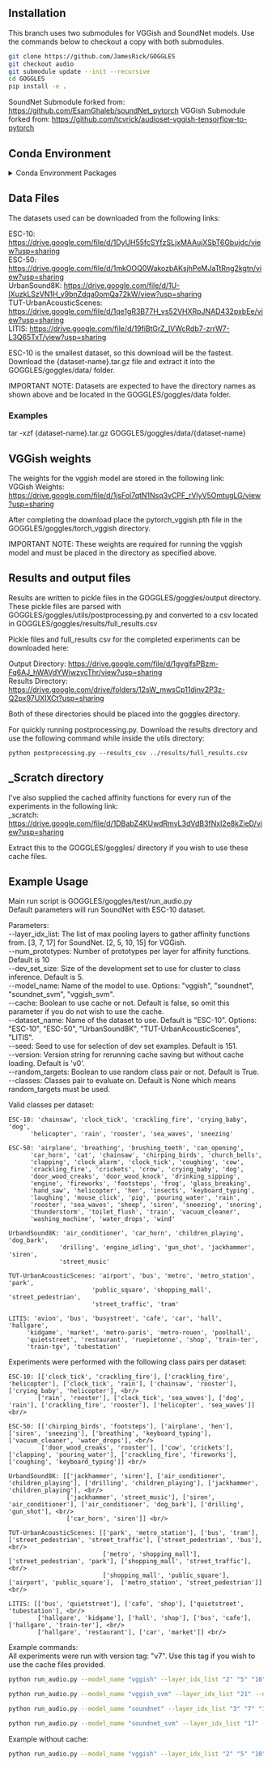 ## Installation
This branch uses two submodules for VGGish and SoundNet models. Use the commands below to checkout a copy with both submodules.

```bash
git clone https://github.com/JamesRick/GOGGLES
git checkout audio
git submodule update --init --recursive
cd GOGGLES
pip install -e .
```

SoundNet Submodule forked from: https://github.com/EsamGhaleb/soundNet_pytorch
VGGish Submodule forked from: https://github.com/tcvrick/audioset-vggish-tensorflow-to-pytorch

## Conda Environment
<details>
<summary>Conda Environment Packages</summary>
    \_libgcc_mutex     |        0.1         |               main <br/>
    args               |       0.1.0        |            pypi_0    pypi <br/>
    audioread          |       2.1.8        |            pypi_0    pypi <br/>
    bzip2              |       1.0.8        |        h516909a_1    conda-forge <br/>
    ca-certificates    |       2019.9.11    |        hecc5488_0    conda-forge <br/>
    certifi            |       2019.9.11    |            py37_0    conda-forge <br/>
    cffi               |       1.13.2       |    py37h8022711_0    conda-forge <br/>
    chardet            |       3.0.4        |            pypi_0    pypi <br/>
    clint              |       0.5.1        |            pypi_0    pypi <br/>
    cycler             |       0.10.0       |            pypi_0    pypi <br/>
    decorator          |       4.4.1        |            pypi_0    pypi <br/>
    gettext            |       0.19.8.1     |     hc5be6a0_1002    conda-forge <br/>
    goggles            |       0.1          |             dev_0    <develop> <br/>
    idna               |       2.8          |            pypi_0    pypi <br/>
    imageio            |       2.6.1        |            pypi_0    pypi <br/>
    joblib             |       0.14.0       |            pypi_0    pypi <br/>
    kiwisolver         |       1.1.0        |            pypi_0    pypi <br/>
    libblas            |       3.8.0        |       14_openblas    conda-forge <br/>
    libcblas           |       3.8.0        |       14_openblas    conda-forge <br/>
    libffi             |       3.2.1        |     he1b5a44_1006    conda-forge <br/>
    libflac            |       1.3.1        |     hf484d3e_1002    conda-forge <br/>
    libgcc-ng          |       9.1.0        |        hdf63c60_0 <br/>
    libgfortran-ng     |       7.3.0        |        hdf63c60_2    conda-forge <br/>
    liblapack          |       3.8.0        |       14_openblas    conda-forge <br/>
    libllvm8           |       8.0.1        |        hc9558a2_0    conda-forge <br/>
    libogg             |       1.3.2        |     h14c3975_1001    conda-forge <br/>
    libopenblas        |       0.3.7        |        h6e990d7_3    conda-forge <br/>
    librosa            |       0.7.1        |            pypi_0    pypi <br/>
    libsndfile         |       1.0.28       |     hf484d3e_1000    conda-forge <br/>
    libstdcxx-ng       |       9.1.0        |        hdf63c60_0 <br/>
    libvorbis          |       1.3.5        |     h14c3975_1001    conda-forge <br/>
    llvmlite           |       0.30.0       |    py37h8b12597_1    conda-forge <br/>
    matplotlib         |       3.1.1        |            pypi_0    pypi <br/>
    ncurses            |       6.1          |     hf484d3e_1002    conda-forge <br/>
    networkx           |       2.4          |            pypi_0    pypi <br/>
    numba              |       0.46.0       |    py37hb3f55d8_1    conda-forge <br/>
    numpy              |       1.17.4       |            pypi_0    pypi <br/>
    openssl            |       1.1.1d       |        h516909a_0    conda-forge <br/>
    pafy               |       0.5.4        |            pypi_0    pypi <br/>
    pandas             |       0.25.3       |            pypi_0    pypi <br/>
    pillow             |       6.2.1        |            pypi_0    pypi <br/>
    pip                |       19.3.1       |            py37_0    conda-forge <br/>
    pycparser          |       2.19         |            pypi_0    pypi <br/>
    pyparsing          |       2.4.5        |            pypi_0    pypi <br/>
    pysoundfile        |       0.10.2       |           py_1001    conda-forge <br/>
    python             |       3.7.3        |        h33d41f4_1    conda-forge <br/>
    python-dateutil    |       2.8.1        |            pypi_0    pypi <br/>
    pytz               |       2019.3       |            pypi_0    pypi <br/>
    pywavelets         |       1.1.1        |            pypi_0    pypi <br/>
    readline           |       8.0          |        hf8c457e_0    conda-forge <br/>
    requests           |       2.22.0       |            pypi_0    pypi <br/>
    resampy            |       0.2.2        |              py_0    conda-forge <br/>
    scikit-image       |       0.16.2       |            pypi_0    pypi <br/>
    scikit-learn       |       0.21.3       |            pypi_0    pypi <br/>
    scipy              |       1.3.2        |    py37h921218d_0    conda-forge <br/>
    seaborn            |       0.9.0        |            pypi_0    pypi <br/>
    setuptools         |       41.6.0       |            py37_1    conda-forge <br/>
    six                |       1.13.0       |            py37_0    conda-forge <br/>
    sk-video           |       1.1.8        |            pypi_0    pypi <br/>
    sox                |       1.3.3        |            pypi_0    pypi <br/>
    sqlite             |       3.30.1       |        hcee41ef_0    conda-forge <br/>
    tk                 |       8.6.9        |     hed695b0_1003    conda-forge <br/>
    torch              |       1.3.0        |            pypi_0    pypi <br/>
    torchaudio         |       0.3.1        |            pypi_0    pypi <br/>
    torchvision        |       0.4.1        |            pypi_0    pypi <br/>
    tqdm               |       4.38.0       |            pypi_0    pypi <br/>
    urllib3            |       1.25.7       |            pypi_0    pypi <br/>
    wheel              |       0.33.6       |            py37_0    conda-forge <br/>
    xz                 |       5.2.4        |     h14c3975_1001    conda-forge <br/>
    youtube-dl         |       2019.11.5    |            pypi_0    pypi <br/>
    zlib               |       1.2.11       |     h516909a_1006    conda-forge
<br/>
<br/>


torchaudio is not required. <br/>
python version 3.7 was used. <br/>
You might experience issues with the soundfile module. Typical solutions involve downloading libsndfile. <br/>
If you are using anaconda3 try "conda install -c conda-forge soundfile" or "conda install -c conda-forge libsndfile" <br/>
If not use "sudo apt-get install libsndfile" or "sudo apt-get install libsndfile-dev" to download the appropriate package that is required by the soundfile module.
</details>


## Data Files
The datasets used can be downloaded from the following links:

ESC-10: https://drive.google.com/file/d/1DyUH55fcSYfzSLjxMAAujXSbT6Gbujdc/view?usp=sharing <br/>
ESC-50: https://drive.google.com/file/d/1mkOOQ0WakozbAKsjhPeMJaTtRng2kgtn/view?usp=sharing <br/>
UrbanSound8K: https://drive.google.com/file/d/1U-lXuzkLSzVN1H_y9bnZdqa0omQa72kW/view?usp=sharing <br/>
TUT-UrbanAcousticScenes: https://drive.google.com/file/d/1qe1gR3B77H_ys52VHXRpJNAD432pxbEe/view?usp=sharing <br/>
LITIS: https://drive.google.com/file/d/19fiBtGrZ_IVWcRdb7-zrrW7-L3Q65TxT/view?usp=sharing <br/>

ESC-10 is the smallest dataset, so this download will be the fastest. <br/>
Download the {dataset-name}.tar.gz file and extract it into the GOGGLES/goggles/data/ folder. <br/>

IMPORTANT NOTE: Datasets are expected to have the directory names as shown above and be located in the GOGGLES/goggles/data folder.

### Examples
tar -xzf {dataset-name}.tar.gz GOGGLES/goggles/data/{dataset-name}

## VGGish weights
The weights for the vggish model are stored in the following link: <br/>
VGGish Weights: https://drive.google.com/file/d/1jsFol7qtN1Nsq3vCPF_rVlyV5OmtugLG/view?usp=sharing <br/>

After completing the download place the pytorch_vggish.pth file in the GOGGLES/goggles/torch_vggish directory. <br/>

IMPORTANT NOTE: These weights are required for running the vggish model and must be placed in the directory as specified above. <br/>

## Results and output files
Results are written to pickle files in the GOGGLES/goggles/output directory. <br/>
These pickle files are parsed with GOGGLES/goggles/utils/postprocessing.py and converted to a csv located in GOGGLES/goggles/results/full_results.csv

Pickle files and full_results csv for the completed experiments can be downloaded here:

Output Directory: https://drive.google.com/file/d/1gvgjfsPBzm-Fq6AJ_hWAVdYWiwzycThr/view?usp=sharing <br/>
Results Directory: https://drive.google.com/drive/folders/12sW_mwsCp11diny2P3z-Q2px97UXIXCt?usp=sharing <br/>

Both of these directories should be placed into the goggles directory.

For quickly running postprocessing.py. Download the results directory and use the following command while inside the utils directory:

    python postprocessing.py --results_csv ../results/full_results.csv

## \_Scratch directory
I've also supplied the cached affinity functions for every run of the experiments in the following link: <br/>
\_scratch: https://drive.google.com/file/d/1DBabZ4KUwdRmyL3dVdB3fNxI2e8kZieD/view?usp=sharing <br/>

Extract this to the GOGGLES/goggles/ directory if you wish to use these cache files.

## Example Usage
Main run script is GOGGLES/goggles/test/run_audio.py <br/>
Default parameters will run SoundNet with ESC-10 dataset. <br/>

Parameters: <br/>
--layer_idx_list: The list of max pooling layers to gather affinity functions from. [3, 7, 17] for SoundNet. [2, 5, 10, 15] for VGGish. <br/>
--num_prototypes: Number of prototypes per layer for affinity functions. Default is 10 <br/>
--dev_set_size:   Size of the development set to use for cluster to class inference. Default is 5. <br/>
--model_name:     Name of the model to use. Options: "vggish", "soundnet", "soundnet_svm", "vggish_svm". <br/>
--cache:          Boolean to use cache or not. Default is false, so omit this parameter if you do not wish to use the cache. <br/>
--dataset_name:   Name of the dataset to use. Default is "ESC-10". Options: "ESC-10", "ESC-50", "UrbanSound8K", "TUT-UrbanAcousticScenes", "LITIS". <br/>
--seed:           Seed to use for selection of dev set examples. Default is 151. <br/>
--version:        Version string for rerunning cache saving but without cache loading. Default is 'v0'. <br/>
--random_targets: Boolean to use random class pair or not. Default is True. <br/>
--classes:        Classes pair to evaluate on. Default is None which means random_targets must be used. <br/>

Valid classes per dataset: <br/>

    ESC-10: 'chainsaw', 'clock_tick', 'crackling_fire', 'crying_baby', 'dog',
          'helicopter', 'rain', 'rooster', 'sea_waves', 'sneezing'

    ESC-50: 'airplane', 'breathing', 'brushing_teeth', 'can_opening',
          'car_horn', 'cat', 'chainsaw', 'chirping_birds', 'church_bells',
          'clapping', 'clock_alarm', 'clock_tick', 'coughing', 'cow',
          'crackling_fire', 'crickets', 'crow', 'crying_baby', 'dog',
          'door_wood_creaks', 'door_wood_knock', 'drinking_sipping',
          'engine', 'fireworks', 'footsteps', 'frog', 'glass_breaking',
          'hand_saw', 'helicopter', 'hen', 'insects', 'keyboard_typing',
          'laughing', 'mouse_click', 'pig', 'pouring_water', 'rain',
          'rooster', 'sea_waves', 'sheep', 'siren', 'sneezing', 'snoring',
          'thunderstorm', 'toilet_flush', 'train', 'vacuum_cleaner',
          'washing_machine', 'water_drops', 'wind'

    UrbandSound8K: 'air_conditioner', 'car_horn', 'children_playing', 'dog_bark',
                  'drilling', 'engine_idling', 'gun_shot', 'jackhammer', 'siren',
                  'street_music'

    TUT-UrbanAcousticScenes: 'airport', 'bus', 'metro', 'metro_station', 'park',
                           'public_square', 'shopping_mall', 'street_pedestrian',
                           'street_traffic', 'tram'

    LITIS: 'avion', 'bus', 'busystreet', 'cafe', 'car', 'hall', 'hallgare',
         'kidgame', 'market', 'metro-paris', 'metro-rouen', 'poolhall',
         'quietstreet', 'restaurant', 'ruepietonne', 'shop', 'train-ter',
         'train-tgv', 'tubestation'

Experiments were performed with the following class pairs per dataset: <br/>

    ESC-10: [['clock_tick', 'crackling_fire'], ['crackling_fire', 'helicopter'], ['clock_tick', 'rain'], ['chainsaw', 'rooster'], ['crying_baby', 'helicopter'], <br/>
            ['rain', 'rooster'], ['clock_tick', 'sea_waves'], ['dog', 'rain'], ['crackling_fire', 'rooster'], ['helicopter', 'sea_waves']] <br/>

    ESC-50: [['chirping_birds', 'footsteps'], ['airplane', 'hen'], ['siren', 'sneezing'], ['breathing', 'keyboard_typing'], ['vacuum_cleaner', 'water_drops'], <br/>
             ['door_wood_creaks', 'rooster'], ['cow', 'crickets'], ['clapping', 'pouring_water'], ['crackling_fire', 'fireworks'], ['coughing', 'keyboard_typing']] <br/>

    UrbandSound8K: [['jackhammer', 'siren'], ['air_conditioner', 'children_playing'], ['drilling', 'children_playing'], ['jackhammer', 'children_playing'], <br/>
                    ['jackhammer', 'street_music'], ['siren', 'air_conditioner'], ['air_conditioner', 'dog_bark'], ['drilling', 'gun_shot'], <br/>
                    ['car_horn', 'siren']] <br/>

    TUT-UrbanAcousticScenes: [['park', 'metro_station'], ['bus', 'tram'], ['street_pedestrian', 'street_traffic'], ['street_pedestrian', 'bus'], <br/>
                              ['metro', 'shopping_mall'], ['street_pedestrian', 'park'], ['shopping_mall', 'street_traffic'], <br/>
                              ['shopping_mall', 'public_square'], ['airport', 'public_square'],  ['metro_station', 'street_pedestrian']] <br/>

    LITIS: [['bus', 'quietstreet'], ['cafe', 'shop'], ['quietstreet', 'tubestation'], <br/>
            ['hallgare', 'kidgame'], ['hall', 'shop'], ['bus', 'cafe'], ['hallgare', 'train-ter'], <br/>
            ['hallgare', 'restaurant'], ['car', 'market']] <br/>

Example commands: <br/>
All experiments were run with version tag: "v7". Use this tag if you wish to use the cache files provided. <br/>
```bash
python run_audio.py --model_name "vggish" --layer_idx_list "2" "5" "10" "15" --dataset_name "ESC-10" --num_prototypes 5 --dev_set_size 5 --classes "chainsaw" "crackling_fire" --seed 1 --cache 1 --version "v7"
```
```bash
python run_audio.py --model_name "vggish_svm" --layer_idx_list "21" --dataset_name "ESC-10" --dev_set_size 5 --classes "chainsaw" "crackling_fire" --seed 1 --cache 1 --version "v7"
```
```bash
python run_audio.py --model_name "soundnet" --layer_idx_list "3" "7" "17" --dataset_name "ESC-10" --num_prototypes 5 --dev_set_size 5 --classes "chainsaw" "crackling_fire" --seed 1 --cache 1 --version "v7"
```
```bash
python run_audio.py --model_name "soundnet_svm" --layer_idx_list "17" --dataset_name "ESC-10" --dev_set_size 5 --classes "chainsaw" "crackling_fire" --seed 1 --cache 1 --version "v7"
```

Example without cache: <br/>
```bash
python run_audio.py --model_name "vggish" --layer_idx_list "2" "5" "10" "15" --dataset_name "ESC-10" --dev_set_size 5 --classes "chainsaw" "crackling_fire" --seed 1
```
